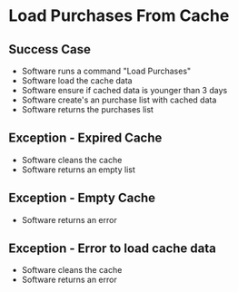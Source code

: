 # Load Purchases From Cache

## Success Case

- Software runs a command "Load Purchases"
- Software load the cache data
- Software ensure if cached data is younger than 3 days
- Software create's an purchase list with cached data
- Software returns the purchases list

## Exception - Expired Cache

- Software cleans the cache
- Software returns an empty list

## Exception - Empty Cache

- Software returns an error

## Exception - Error to load cache data

- Software cleans the cache
- Software returns an error
